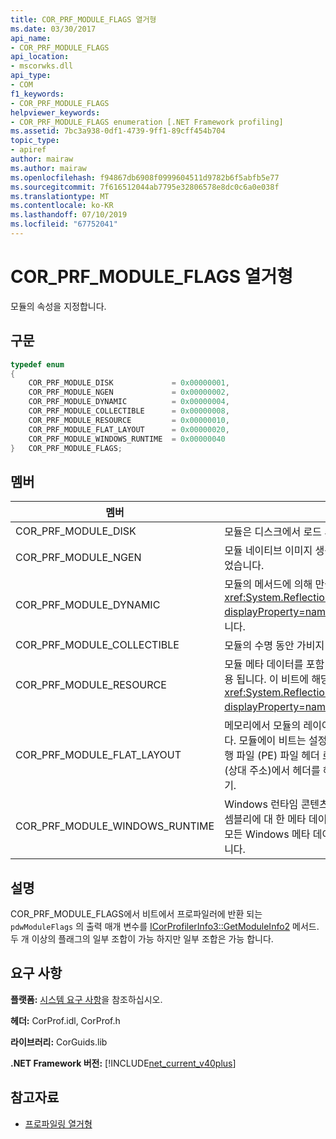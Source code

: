 ```yaml
---
title: COR_PRF_MODULE_FLAGS 열거형
ms.date: 03/30/2017
api_name:
- COR_PRF_MODULE_FLAGS
api_location:
- mscorwks.dll
api_type:
- COM
f1_keywords:
- COR_PRF_MODULE_FLAGS
helpviewer_keywords:
- COR_PRF_MODULE_FLAGS enumeration [.NET Framework profiling]
ms.assetid: 7bc3a938-0df1-4739-9ff1-89cff454b704
topic_type:
- apiref
author: mairaw
ms.author: mairaw
ms.openlocfilehash: f94867db6908f0999604511d9782b6f5abfb5e77
ms.sourcegitcommit: 7f616512044ab7795e32806578e8dc0c6a0e038f
ms.translationtype: MT
ms.contentlocale: ko-KR
ms.lasthandoff: 07/10/2019
ms.locfileid: "67752041"
---
```

# <a name="corprfmoduleflags-enumeration"></a>COR_PRF_MODULE_FLAGS 열거형
모듈의 속성을 지정합니다.  
  
## <a name="syntax"></a>구문  
  
```cpp  
typedef enum  
{  
    COR_PRF_MODULE_DISK             = 0x00000001,  
    COR_PRF_MODULE_NGEN             = 0x00000002,  
    COR_PRF_MODULE_DYNAMIC          = 0x00000004,  
    COR_PRF_MODULE_COLLECTIBLE      = 0x00000008,  
    COR_PRF_MODULE_RESOURCE         = 0x00000010,  
    COR_PRF_MODULE_FLAT_LAYOUT      = 0x00000020,  
    COR_PRF_MODULE_WINDOWS_RUNTIME  = 0x00000040  
}   COR_PRF_MODULE_FLAGS;  
```  
  
## <a name="members"></a>멤버  
  
|멤버|설명|  
|------------|-----------------|  
|COR_PRF_MODULE_DISK|모듈은 디스크에서 로드 되었습니다.|  
|COR_PRF_MODULE_NGEN|모듈 네이티브 이미지 생성기 (Ngen.exe)에서 생성 되었습니다.|  
|COR_PRF_MODULE_DYNAMIC|모듈의 메서드에 의해 만들어진는 <xref:System.Reflection.Emit?displayProperty=nameWithType> 네임 스페이스입니다.|  
|COR_PRF_MODULE_COLLECTIBLE|모듈의 수명 동안 가비지 수집기에 의해 관리 됩니다.|  
|COR_PRF_MODULE_RESOURCE|모듈 메타 데이터를 포함 하 고 리소스로 엄격 하 게 사용 됩니다. 이 비트에 해당 하는 관리 되는 <xref:System.Reflection.Module.IsResource%2A?displayProperty=nameWithType> 메서드.|  
|COR_PRF_MODULE_FLAT_LAYOUT|메모리에서 모듈의 레이아웃은 플랫 매핑되지 않습니다. 모듈에이 비트는 설정, 프로파일러는 이식 가능한 실행 파일 (PE) 파일 헤더 로부터 직접 정보가 가상 Rva (상대 주소)에서 헤더를 해석할 때 주의 해야 합니다. 읽기.|  
|COR_PRF_MODULE_WINDOWS_RUNTIME|Windows 런타임 콘텐츠 형식 플래그는이 모듈의이 어셈블리에 대 한 메타 데이터에서 설정 됩니다. 이 경우 모든 Windows 메타 데이터 (.winmd) 모듈에 대 한 합니다.|  
  
## <a name="remarks"></a>설명  
 COR_PRF_MODULE_FLAGS에서 비트에서 프로파일러에 반환 되는 `pdwModuleFlags` 의 출력 매개 변수를 [ICorProfilerInfo3::GetModuleInfo2](../../../../docs/framework/unmanaged-api/profiling/icorprofilerinfo3-getmoduleinfo2-method.md) 메서드. 두 개 이상의 플래그의 일부 조합이 가능 하지만 일부 조합은 가능 합니다.  
  
## <a name="requirements"></a>요구 사항  
 **플랫폼:** [시스템 요구 사항](../../../../docs/framework/get-started/system-requirements.md)을 참조하십시오.  
  
 **헤더:** CorProf.idl, CorProf.h  
  
 **라이브러리:** CorGuids.lib  
  
 **.NET Framework 버전:** [!INCLUDE[net_current_v40plus](../../../../includes/net-current-v40plus-md.md)]  
  
## <a name="see-also"></a>참고자료

- [프로파일링 열거형](../../../../docs/framework/unmanaged-api/profiling/profiling-enumerations.md)
